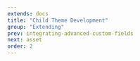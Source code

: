 ```yaml
---
extends: docs
title: "Child Theme Development"
group: "Extending"
prev: integrating-advanced-custom-fields
next: asset
order: 2
---
```


